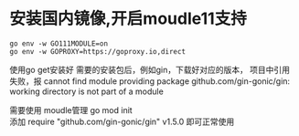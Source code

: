 
# 安装国内镜像,开启moudle11支持
```
go env -w GO111MODULE=on
go env -w GOPROXY=https://goproxy.io,direct
```



使用go get安装好 需要的安装包后，例如gin，下载好对应的版本，
项目中引用失败，报 cannot find module providing package github.com/gin-gonic/gin: working directory is not part of a module


需要使用 moudle管理   go mod init  
添加 require "github.com/gin-gonic/gin" v1.5.0 即可正常使用

